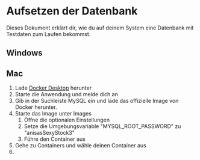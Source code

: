 # Aufsetzen der Datenbank
Dieses Dokument erklärt dir, wie du auf deinem System eine Datenbank mit Testdaten zum Laufen bekommst.

## Windows


## Mac
1. Lade [Docker Desktop](https://www.docker.com/products/docker-desktop/) herunter
1. Starte die Anwendung und melde dich an
1. Gib in der Suchleiste MySQL ein und lade das offizielle Image von Docker herunter.
1. Starte das Image unter Images
    1. Öffne die optionalen Einstellungen
    1. Setze die Umgebungsvariable "MYSQL_ROOT_PASSWORD" zu "anisasSexyStock3"
    1. Führe den Container aus
1. Gehe zu Containers und wähle deinen Container aus
1. 